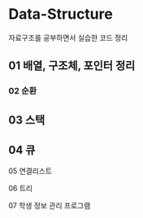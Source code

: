 # Data-Structure
자료구조를 공부하면서 실습한 코드 정리

## 01 배열, 구조체, 포인터 정리

### 02 순환


03 스택
-


04 큐
--------------


05 연결리스트

06 트리

07 학생 정보 관리 프로그램



